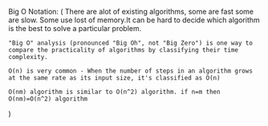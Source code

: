 Big O Notation: (
    There are alot of existing algorithms, some are fast some are slow. Some use lost of memory.It can be hard to decide which algorithm is the best to solve a particular problem.

    "Big O" analysis (pronounced "Big Oh", not "Big Zero") is one way to compare the practicality of algorithms by classifying their time complexity.

    O(n) is very common - When the number of steps in an algorithm grows at the same rate as its input size, it's classified as O(n)

    O(nm) algorithm is similar to O(n^2) algorithm. if n=m then O(nm)=O(n^2) algorithm
)